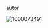 [autor](https://www.tumblr.com/frurin/775135478880092160/monitoring-ichika-hoshino-layouts-i-loved?source=share)

![1000073491](https://github.com/user-attachments/assets/eb284d30-7fa4-4ee0-a42c-4b79faa10186)
